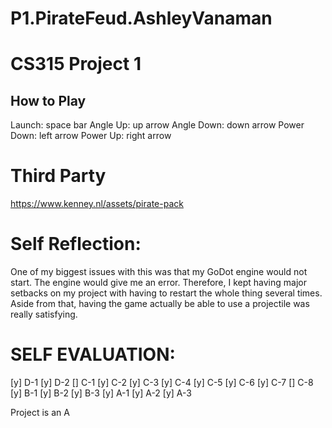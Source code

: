 # P1.PirateFeud.AshleyVanaman
# CS315 Project 1

## How to Play
  Launch: space bar
  Angle Up: up arrow
  Angle Down: down arrow
  Power Down: left arrow
  Power Up: right arrow
  
# Third Party
https://www.kenney.nl/assets/pirate-pack
  
# Self Reflection: 
One of my biggest issues with this was that my GoDot engine would not start. The engine would give me an error. Therefore, I kept having major setbacks on my project with having to restart the whole thing several times. Aside from that, having the game actually be able to use a projectile was really satisfying. 

# SELF EVALUATION:
[y] D-1
[y] D-2
[] C-1
[y] C-2 
[y] C-3 
[y] C-4 
[y] C-5 
[y] C-6 
[y] C-7 
[] C-8 
[y] B-1 
[y] B-2 
[y] B-3 
[y] A-1 
[y] A-2 
[y] A-3 

Project is an A

